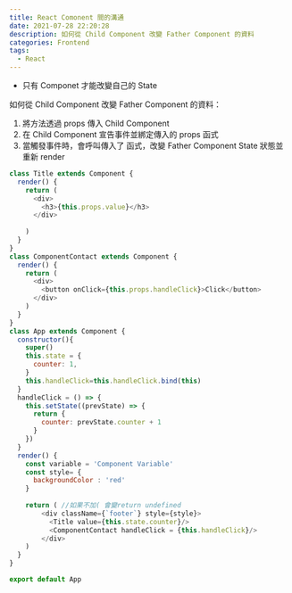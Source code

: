 ```yaml
---
title: React Comonent 間的溝通
date: 2021-07-28 22:20:28
description: 如何從 Child Component 改變 Father Component 的資料
categories: Frontend
tags: 
  - React
---
```


* 只有 Componet 才能改變自己的 State

如何從 Child Component 改變 Father Component 的資料：
1. 將方法透過 props 傳入 Child Component 
2. 在 Child Component 宣告事件並綁定傳入的 props 函式
3. 當觸發事件時，會呼叫傳入了 函式，改變 Father Component State 狀態並重新 render

``` js
class Title extends Component {
  render() {
    return (
      <div>
        <h3>{this.props.value}</h3>
      </div>
      
    )
  }
}
class ComponentContact extends Component {
  render() {
    return (
      <div>
        <button onClick={this.props.handleClick}>Click</button>
      </div>
    )
  }
}
class App extends Component {
  constructor(){
    super()
    this.state = {
      counter: 1,
    }
    this.handleClick=this.handleClick.bind(this)
  }
  handleClick = () => {
    this.setState((prevState) => {
      return {
        counter: prevState.counter + 1
      }
    })
  }
  render() {
    const variable = 'Component Variable'
    const style= {
      backgroundColor : 'red'
    }
   
    return ( //如果不加( 會變return undefined
        <div className={`footer`} style={style}>
          <Title value={this.state.counter}/>
          <ComponentContact handleClick = {this.handleClick}/>
        </div>
    )
  }
}

export default App
```